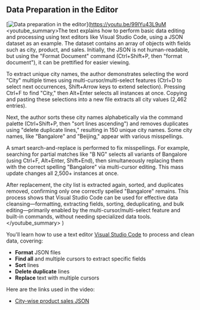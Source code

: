## Data Preparation in the Editor

[![Data preparation in the editor](https://i.ytimg.com/vi_webp/99lYu43L9uM/sddefault.webp)](https://youtu.be/99lYu43L9uM
<youtube_summary>The text explains how to perform basic data editing and processing using text editors like Visual Studio Code, using a JSON dataset as an example. The dataset contains an array of objects with fields such as city, product, and sales. Initially, the JSON is not human-readable, but using the "Format Document" command (Ctrl+Shift+P, then "format document"), it can be prettified for easier viewing.

To extract unique city names, the author demonstrates selecting the word "City" multiple times using multi-cursor/multi-select features (Ctrl+D to select next occurrences, Shift+Arrow keys to extend selection). Pressing Ctrl+F to find "City," then Alt+Enter selects all instances at once. Copying and pasting these selections into a new file extracts all city values (2,462 entries).

Next, the author sorts these city names alphabetically via the command palette (Ctrl+Shift+P, then "sort lines ascending") and removes duplicates using "delete duplicate lines," resulting in 150 unique city names. Some city names, like "Bangalore" and "Beijing," appear with various misspellings.

A smart search-and-replace is performed to fix misspellings. For example, searching for partial matches like "B NG" selects all variants of Bangalore (using Ctrl+F, Alt+Enter, Shift+End), then simultaneously replacing them with the correct spelling "Bangalore" via multi-cursor editing. This mass update changes all 2,500+ instances at once.

After replacement, the city list is extracted again, sorted, and duplicates removed, confirming only one correctly spelled "Bangalore" remains. This process shows that Visual Studio Code can be used for effective data cleansing—formatting, extracting fields, sorting, deduplicating, and bulk editing—primarily enabled by the multi-cursor/multi-select feature and built-in commands, without needing specialized data tools.</youtube_summary>
)

You'll learn how to use a text editor [Visual Studio Code](https://code.visualstudio.com/) to process and clean data, covering:

- **Format** JSON files
- **Find all** and multiple cursors to extract specific fields
- **Sort** lines
- **Delete duplicate** lines
- **Replace** text with multiple cursors

Here are the links used in the video:

- [City-wise product sales JSON](https://drive.google.com/file/d/1VEnKChf4i04iKsQfw0MwoJlfkOBGQ65B/view?usp=drive_link)
